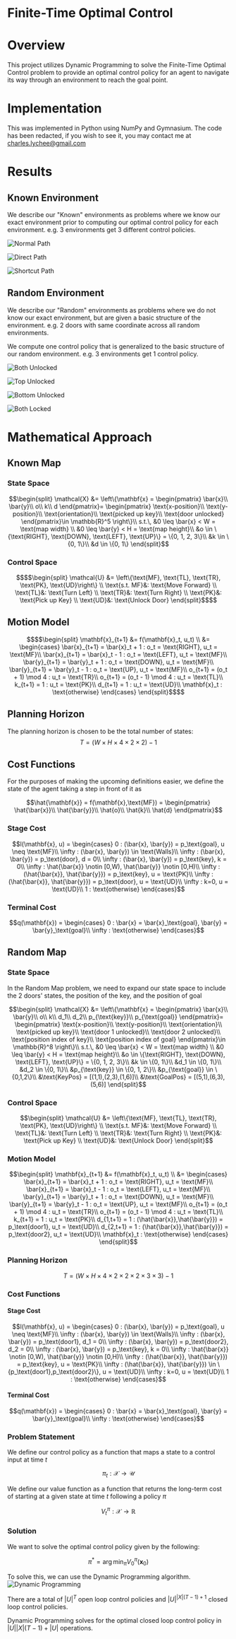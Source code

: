 # Finite-Time Optimal Control

# Overview
This project utilizes Dynamic Programming to solve the Finite-Time Optimal Control problem to provide an optimal control policy for an agent to navigate its way through an environment to reach the goal point.

# Implementation
This was implemented in Python using NumPy and Gymnasium. The code has been redacted, if you wish to see it, you may contact me at charles.lychee@gmail.com

# Results
## Known Environment
We describe our "Known" environments as problems where we know our exact environment prior to computing our optimal control policy for each environment. e.g. 3 environments get 3 different control policies.

![Normal Path](./doorkey-8x8-normal.gif)

![Direct Path](./doorkey-8x8-direct.gif)

![Shortcut Path](./doorkey-8x8-shortcut.gif)

## Random Environment
We describe our "Random" environments as problems where we do not know our exact environment, but are given a basic structure of the environment. e.g. 2 doors with same coordinate across all random environments.

We compute one control policy that is generalized to the basic structure of our random environment. e.g. 3 environments get 1 control policy.

![Both Unlocked](DoorKey-8x8-1.gif)

![Top Unlocked](DoorKey-8x8-2.gif)

![Bottom Unlocked](DoorKey-8x8-3.gif)

![Both Locked](DoorKey-8x8-4.gif)

# Mathematical Approach
## Known Map
### State Space
```math
\begin{split}
    \mathcal{X} &= \left\{\mathbf{x} = \begin{pmatrix}
        \bar{x}\\
        \bar{y}\\
        o\\
        k\\
        d
    \end{pmatrix}= \begin{pmatrix}
        \text{x-position}\\
        \text{y-position}\\
        \text{orientation}\\
        \text{picked up key}\\
        \text{door unlocked}
    \end{pmatrix}\in \mathbb{R}^5
    \right\}\\
    s.t.\, &0 \leq \bar{x} < W = \text{map width} \\
        &0 \leq \bar{y} < H = \text{map height}\\
        &o \in \{\text{RIGHT}, \text{DOWN}, \text{LEFT}, \text{UP}\} = \{0, 1, 2, 3\}\\
        &k \in \{0, 1\}\\
        &d \in \{0, 1\}
\end{split}
```

### Control Space
```math
$$\begin{split}
    \mathcal{U} &= \left\{\text{MF}, \text{TL}, \text{TR}, \text{PK}, \text{UD}\right\} \\
    \text{s.t. MF}&: \text{Move Forward} \\
    \text{TL}&: \text{Turn Left} \\
    \text{TR}&: \text{Turn Right} \\
    \text{PK}&: \text{Pick up Key} \\
    \text{UD}&: \text{Unlock Door} 
\end{split}$$
```

## Motion Model
```math
$$\begin{split}
    \mathbf{x}_{t+1} &= f(\mathbf{x}_t, u_t) \\
    &= \begin{cases}
        \bar{x}_{t+1} = \bar{x}_t + 1 : o_t = \text{RIGHT}, u_t = \text{MF}\\
        \bar{x}_{t+1} = \bar{x}_t - 1 : o_t = \text{LEFT}, u_t = \text{MF}\\
        \bar{y}_{t+1} = \bar{y}_t + 1 : o_t = \text{DOWN}, u_t = \text{MF}\\
        \bar{y}_{t+1} = \bar{y}_t - 1 : o_t = \text{UP}, u_t = \text{MF}\\
        o_{t+1} = (o_t + 1) \mod 4 : u_t = \text{TR}\\
        o_{t+1} = (o_t - 1) \mod 4 : u_t = \text{TL}\\
        k_{t+1} = 1 : u_t = \text{PK}\\
        d_{t+1} =  1 : u_t = \text{UD}\\
        \mathbf{x}_t : \text{otherwise}
    \end{cases}
\end{split}$$
```

## Planning Horizon
The planning horizon is chosen to be the total number of states:
$$T = (W \times H \times 4 \times 2 \times 2) - 1$$

## Cost Functions
For the purposes of making the upcoming definitions easier, we define the state of the agent taking a step in front of it as
```math
\hat{\mathbf{x}} = f(\mathbf{x},\text{MF}) = \begin{pmatrix}
        \hat{\bar{x}}\\
        \hat{\bar{y}}\\
        \hat{o}\\
        \hat{k}\\
        \hat{d}
    \end{pmatrix}
```

### Stage Cost
```math
l(\mathbf{x}, u) = \begin{cases}
        0 : (\bar{x}, \bar{y}) = p_\text{goal}, u \neq \text{MF}\\
        \infty : (\bar{x}, \bar{y}) \in \text{Walls}\\
        \infty : (\bar{x}, \bar{y}) = p_\text{door}, d = 0\\
        \infty : (\bar{x}, \bar{y}) = p_\text{key}, k = 0\\
        \infty : \hat{\bar{x}} \notin [0,W), \hat{\bar{y}} \notin [0,H)\\
        \infty : (\hat{\bar{x}}, \hat{\bar{y}}) = p_\text{key}, u = \text{PK}\\
        \infty : (\hat{\bar{x}}, \hat{\bar{y}}) = p_\text{door}, u = \text{UD}\\
        \infty : k=0, u = \text{UD}\\
        1 : \text{otherwise}
    \end{cases}
```

### Terminal Cost
```math
q(\mathbf{x}) = \begin{cases}
        0 : \bar{x} = \bar{x}_\text{goal}, \bar{y} = \bar{y}_\text{goal}\\
        \infty : \text{otherwise}
    \end{cases}
```

## Random Map
### State Space
In the Random Map problem, we need to expand our state space to include the 2 doors' states, the position of the key, and the position of goal
```math
\begin{split}
    \mathcal{X} &= \left\{\mathbf{x} = \begin{pmatrix}
        \bar{x}\\
        \bar{y}\\
        o\\
        k\\
        d_1\\
        d_2\\
        p_{\text{key}}\\
        p_{\text{goal}}
    \end{pmatrix}= \begin{pmatrix}
        \text{x-position}\\
        \text{y-position}\\
        \text{orientation}\\
        \text{picked up key}\\
        \text{door 1 unlocked}\\
        \text{door 2 unlocked}\\
        \text{position index of key}\\
        \text{position index of goal}
    \end{pmatrix}\in \mathbb{R}^8
    \right\}\\
    s.t.\, &0 \leq \bar{x} < W = \text{map width} \\
        &0 \leq \bar{y} < H = \text{map height}\\
        &o \in \{\text{RIGHT}, \text{DOWN}, \text{LEFT}, \text{UP}\} = \{0, 1, 2, 3\}\\
        &k \in \{0, 1\}\\
        &d_1 \in \{0, 1\}\\
        &d_2 \in \{0, 1\}\\
        &p_{\text{key}} \in \{0, 1, 2\}\\
        &p_{\text{goal}} \in \{0,1,2\}\\
        &\text{KeyPos} = [(1,1),(2,3),(1,6)]\\
        &\text{GoalPos} = [(5,1),(6,3),(5,6)]
    \end{split}
```

### Control Space
```math
\begin{split}
    \mathcal{U} &= \left\{\text{MF}, \text{TL}, \text{TR}, \text{PK}, \text{UD}\right\} \\
    \text{s.t. MF}&: \text{Move Forward} \\
    \text{TL}&: \text{Turn Left} \\
    \text{TR}&: \text{Turn Right} \\
    \text{PK}&: \text{Pick up Key} \\
    \text{UD}&: \text{Unlock Door} 
\end{split}
```

### Motion Model
```math
\begin{split}
    \mathbf{x}_{t+1} &= f(\mathbf{x}_t, u_t) \\
    &= \begin{cases}
        \bar{x}_{t+1} = \bar{x}_t + 1 : o_t = \text{RIGHT}, u_t = \text{MF}\\
        \bar{x}_{t+1} = \bar{x}_t - 1 : o_t = \text{LEFT}, u_t = \text{MF}\\
        \bar{y}_{t+1} = \bar{y}_t + 1 : o_t = \text{DOWN}, u_t = \text{MF}\\
        \bar{y}_{t+1} = \bar{y}_t - 1 : o_t = \text{UP}, u_t = \text{MF}\\
        o_{t+1} = (o_t + 1) \mod 4 : u_t = \text{TR}\\
        o_{t+1} = (o_t - 1) \mod 4 : u_t = \text{TL}\\
        k_{t+1} = 1 : u_t = \text{PK}\\
        d_{1,t+1} =  1 : (\hat{\bar{x}},\hat{\bar{y}}) = p_\text{door1}, u_t = \text{UD}\\
        d_{2,t+1} =  1 : (\hat{\bar{x}},\hat{\bar{y}}) = p_\text{door2}, u_t = \text{UD}\\
        \mathbf{x}_t : \text{otherwise}
    \end{cases}
    \end{split}
```

### Planning Horizon
$$T = (W \times H \times 4 \times 2 \times 2 \times 2 \times 3 \times 3) - 1$$

### Cost Functions
#### Stage Cost
```math
l(\mathbf{x}, u) = \begin{cases}
        0 : (\bar{x}, \bar{y}) = p_\text{goal}, u \neq \text{MF}\\
        \infty : (\bar{x}, \bar{y}) \in \text{Walls}\\
        \infty : (\bar{x}, \bar{y}) = p_\text{door1}, d_1 = 0\\
        \infty : (\bar{x}, \bar{y}) = p_\text{door2}, d_2 = 0\\
        \infty : (\bar{x}, \bar{y}) = p_\text{key}, k = 0\\
        \infty : \hat{\bar{x}} \notin [0,W), \hat{\bar{y}} \notin [0,H)\\
        \infty : (\hat{\bar{x}}, \hat{\bar{y}}) = p_\text{key}, u = \text{PK}\\
        \infty : (\hat{\bar{x}}, \hat{\bar{y}}) \in \{p_\text{door1},p_\text{door2}\}, u = \text{UD}\\
        \infty : k=0, u = \text{UD}\\
        1 : \text{otherwise}
    \end{cases}
```

#### Terminal Cost
```math
q(\mathbf{x}) = \begin{cases}
        0 : \bar{x} = \bar{x}_\text{goal}, \bar{y} = \bar{y}_\text{goal}\\
        \infty : \text{otherwise}
    \end{cases}
```

### Problem Statement
We define our control policy as a function that maps a state to a control input at time $t$

$$\pi_t: \mathcal{X} \rightarrow \mathcal{U}$$

We define our value function as a function that returns the long-term cost of starting at a given state at time $t$ following a policy $\pi$

$$V_t^\pi : \mathcal{X} \rightarrow \mathbb{R}$$

### Solution
We want to solve the optimal control policy given by the following:

$$\pi^* = \arg\min_\pi V_0^\pi (\mathbf{x}_0)$$

To solve this, we can use the Dynamic Programming algorithm.
![Dynamic Programming](DynamicProgramming.png)

There are a total of $|U|^{T}$ open loop control policies and $|U|^{|X|(T-1)+1}$ closed loop control policies.

Dynamic Programming solves for the optimal closed loop control policy in $|U||X|(T-1) + |U|$ operations.